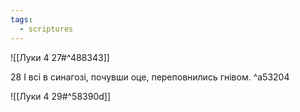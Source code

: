 ```yaml
---
tags:
  - scriptures
---
```


![[Луки 4 27#^488343]]

28 І всі в синагозі, почувши оце, переповнились гнівом. ^a53204

![[Луки 4 29#^58390d]]
